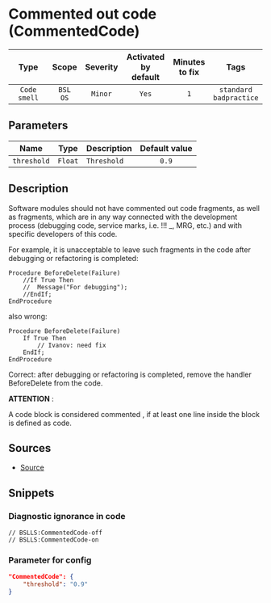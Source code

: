 # Commented out code (CommentedCode)

| Type | Scope | Severity | Activated<br/>by default | Minutes<br/>to fix | Tags |
| :-: | :-: | :-: | :-: | :-: | :-: |
| `Code smell` | `BSL`<br/>`OS` | `Minor` | `Yes` | `1` | `standard`<br/>`badpractice` |

## Parameters 

| Name | Type | Description | Default value |
| :-: | :-: | :-- | :-: |
| `threshold` | `Float` | ```Threshold``` | ```0.9``` |

<!-- Блоки выше заполняются автоматически, не трогать -->
## Description

Software modules should not have commented out code fragments, as well as fragments,
which are in any way connected with the development process (debugging code, service marks, i.e. !!! _, MRG, etc.)
and with specific developers of this code.

For example, it is unacceptable to leave such fragments in the code after debugging or refactoring is completed:

```bsl
Procedure BeforeDelete(Failure)
	//If True Then
	//	Message("For debugging");
	//EndIf;
EndProcedure
```

also wrong:

```bsl
Procedure BeforeDelete(Failure)
	If True Then
		// Ivanov: need fix
	EndIf;
EndProcedure
```

Correct: after debugging or refactoring is completed, remove the handler BeforeDelete from the code.

**ATTENTION** : 

A code block is considered commented , if at least one line inside the block is defined as code.

## Sources

- [Source](https://its.1c.ru/db/v8std/content/456/hdoc)

## Snippets

<!-- Блоки ниже заполняются автоматически, не трогать -->
### Diagnostic ignorance in code

```bsl
// BSLLS:CommentedCode-off
// BSLLS:CommentedCode-on
```

### Parameter for config

```json
"CommentedCode": {
    "threshold": "0.9"
}
```
